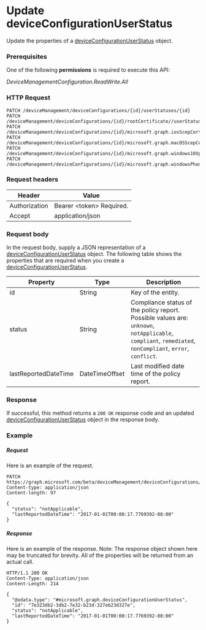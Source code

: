 ﻿# Update deviceConfigurationUserStatus
Update the properties of a [deviceConfigurationUserStatus](../resources/intune_deviceconfig_deviceconfigurationuserstatus.md) object.
### Prerequisites
One of the following **permissions** is required to execute this API:

*DeviceManagementConfiguration.ReadWrite.All*
### HTTP Request
<!-- {
  "blockType": "ignored"
}
-->
```http
PATCH /deviceManagement/deviceConfigurations/{id}/userStatuses/{id}
PATCH /deviceManagement/deviceConfigurations/{id}/rootCertificate//userStatuses/{id}
PATCH /deviceManagement/deviceConfigurations/{id}/microsoft.graph.iosScepCertificateProfile/rootCertificate//userStatuses/{id}
PATCH /deviceManagement/deviceConfigurations/{id}/microsoft.graph.macOSScepCertificateProfile/rootCertificate//userStatuses/{id}
PATCH /deviceManagement/deviceConfigurations/{id}/microsoft.graph.windows10VpnConfiguration/identityCertificate//userStatuses/{id}
PATCH /deviceManagement/deviceConfigurations/{id}/microsoft.graph.windowsPhone81VpnConfiguration/identityCertificate//userStatuses/{id}
```

### Request headers
|Header|Value|
|---|---|
|Authorization|Bearer &lt;token&gt; Required.|
|Accept|application/json|

### Request body
In the request body, supply a JSON representation of a [deviceConfigurationUserStatus](../resources/intune_deviceconfig_deviceconfigurationuserstatus.md) object.
The following table shows the properties that are required when you create a [deviceConfigurationUserStatus](../resources/intune_deviceconfig_deviceconfigurationuserstatus.md).

|Property|Type|Description|
|---|---|---|
|id|String|Key of the entity.|
|status|String|Compliance status of the policy report. Possible values are: `unknown`, `notApplicable`, `compliant`, `remediated`, `nonCompliant`, `error`, `conflict`.|
|lastReportedDateTime|DateTimeOffset|Last modified date time of the policy report.|



### Response
If successful, this method returns a `200 OK` response code and an updated [deviceConfigurationUserStatus](../resources/intune_deviceconfig_deviceconfigurationuserstatus.md) object in the response body.

### Example
##### Request
Here is an example of the request.
```http
PATCH https://graph.microsoft.com/beta/deviceManagement/deviceConfigurations/{id}/userStatuses/{id}
Content-type: application/json
Content-length: 97

{
  "status": "notApplicable",
  "lastReportedDateTime": "2017-01-01T00:00:17.7769392-08:00"
}
```

##### Response
Here is an example of the response. Note: The response object shown here may be truncated for brevity. All of the properties will be returned from an actual call.
```http
HTTP/1.1 200 OK
Content-Type: application/json
Content-Length: 214

{
  "@odata.type": "#microsoft.graph.deviceConfigurationUserStatus",
  "id": "7e323db2-3db2-7e32-b23d-327eb23d327e",
  "status": "notApplicable",
  "lastReportedDateTime": "2017-01-01T00:00:17.7769392-08:00"
}
```



